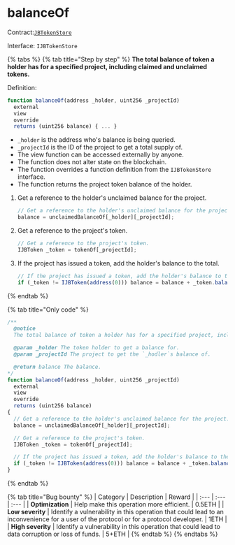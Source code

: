 # balanceOf

Contract:[`JBTokenStore`](../)​‌

Interface: `IJBTokenStore`

{% tabs %}
{% tab title="Step by step" %}
**The total balance of token a holder has for a specified project, including claimed and unclaimed tokens.**  
  
Definition:

```javascript
function balanceOf(address _holder, uint256 _projectId)
  external
  view
  override
  returns (uint256 balance) { ... }
```

* `_holder` is the address who's balance is being queried.
* `_projectId` is the ID of the project to get a total supply of.
* The view function can be accessed externally by anyone. 
* The function does not alter state on the blockchain.
* The function overrides a function definition from the `IJBTokenStore` interface.
* The function returns the project token balance of the holder.

1. Get a reference to the holder's unclaimed balance for the project.

   ```javascript
   // Get a reference to the holder's unclaimed balance for the project.
   balance = unclaimedBalanceOf[_holder][_projectId];
   ```

2. Get a reference to the project's token.

   ```javascript
   // Get a reference to the project's token.
   IJBToken _token = tokenOf[_projectId];
   ```

3. If the project has issued a token, add the holder's balance to the total.

   ```javascript
   // If the project has issued a token, add the holder's balance to the total.
   if (_token != IJBToken(address(0))) balance = balance + _token.balanceOf(_holder);
   ```
{% endtab %}

{% tab title="Only code" %}
```javascript
/** 
  @notice 
  The total balance of token a holder has for a specified project, including claimed and unclaimed tokens.

  @param _holder The token holder to get a balance for.
  @param _projectId The project to get the `_hodler`s balance of.

  @return balance The balance.
*/
function balanceOf(address _holder, uint256 _projectId)
  external
  view
  override
  returns (uint256 balance)
{
  // Get a reference to the holder's unclaimed balance for the project.
  balance = unclaimedBalanceOf[_holder][_projectId];

  // Get a reference to the project's token.
  IJBToken _token = tokenOf[_projectId];

  // If the project has issued a token, add the holder's balance to the total.
  if (_token != IJBToken(address(0))) balance = balance + _token.balanceOf(_holder);
}
```
{% endtab %}

{% tab title="Bug bounty" %}
| Category | Description | Reward |
| :--- | :--- | :--- |
| **Optimization** | Help make this operation more efficient. | 0.5ETH |
| **Low severity** | Identify a vulnerability in this operation that could lead to an inconvenience for a user of the protocol or for a protocol developer. | 1ETH |
| **High severity** | Identify a vulnerability in this operation that could lead to data corruption or loss of funds. | 5+ETH |
{% endtab %}
{% endtabs %}

